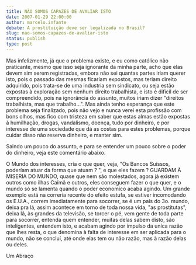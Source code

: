```yaml
---
title: NÃO SOMOS CAPAZES DE AVALIAR ISTO
date: 2007-01-29 22:00:00
author: marcelo.infante
debate: A prostituição deve ser legalizada no Brasil?
slug: nao-somos-capazes-de-avaliar-isto
status: publish 
type: post
---
```


Mas infelizmente, já que o problema existe, e eu como católico não praticante, mesmo que isso seja ignorante da minha parte, acho que elas devem sim serem registradas, embora não sei quantas partes iriam querer isto, pois o passado das mesmas ficaríam expostos, mas teriam direito adquirido, pois trata-se de uma industria sem sindicato, ou seja estão expostas à exploração sem nenhum direito trabalhista, e isto é dificíl de ser compreendido, pois na ignorância do assunto, muitos iriam dizer "direitos trabalhista, mas que trabalho...". Mas ainda tenho esperança que este problema seja finalizado, pois não vejo e nunca verei esta profissão com bons olhos, mas fico com tristeza em saber que estas almas estão expostas à humilhação, drogas, vandalismo, doença, tudo por dinheiro, e por interesse de uma sociedade que dá as costas para estes problemas, porque cuidar disso não reserva dinheiro, e manter sim.  

Saindo um pouco do assunto, e para se entender um pouco sobre o poder do dinheiro, veja este comentário abaixo.   

O Mundo dos interesses, cría o que quer, veja, "Os Bancos Suíssos, poderíam atuar da forma que atuam ? ", e que eles fazem ? GUARDAM À MISERIA DO MUNDO, quase que nem são molestados, agora já existem outros como ilhas Caímã e outros, eles conseguem fazer o que quer, e o mundo só se lamenta quando o poder economico acaba agindo. Um grande exemplo está na correría recente do efeito estufa, se estiver incomodando os E.U.A., correm imediatamente para socorrer, se é um país do 3o. mundo, deixa pra lá, assim acontece em torno de toda nossa vida, "as prostitutas", deixa lá, às grandes da televisão, se torcer o pé, vem gente de toda parte para socorrer, entenda quem entender, muitas delas sabem disto, são inteligentes, entendem isto, e acabam agindo por impulso da uníca razão que lhes resta, o que denomina à falta de interesse em ser aplicada para o mundo, não se concluí, até onde elas tem ou não razão, mas à razão delas ou deles.   

Um Abraço
